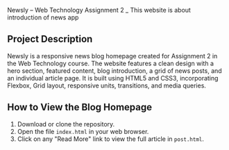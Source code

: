 Newsly – Web Technology Assignment 2 _ This website is about introduction of news app

## Project Description
Newsly is a responsive news blog homepage created for Assignment 2 in the Web Technology course. The website features a clean design with a hero section, featured content, blog introduction, a grid of news posts, and an individual article page. It is built using HTML5 and CSS3, incorporating Flexbox, Grid layout, responsive units, transitions, and media queries.

## How to View the Blog Homepage
1. Download or clone the repository.
2. Open the file `index.html` in your web browser.
3. Click on any "Read More" link to view the full article in `post.html`.



